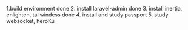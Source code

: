 1.build environment done
2. install laravel-admin done
3. install inertia, enlighten, tailwindcss done
4. install and study passport
5. study websocket, heroKu 